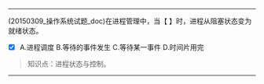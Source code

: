 ---
(20150309_操作系统试题_doc)在进程管理中，当【 】时，进程从阻塞状态变为就绪状态。
- [x] A.进程调度 B.等待的事件发生 C.等待某一事件 D.时间片用完

> 知识点：进程状态与控制。

---